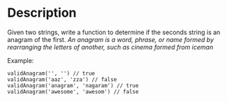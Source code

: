 # Description
Given two strings, write a function to determine if the seconds string is an anagram of the first.
_An anagram is a word, phrase, or name formed by rearranging the letters of another, such as cinema formed from iceman_

Example:

```
validAnagram('', '') // true
validAnagram('aaz', 'zza') // false
validAnagram('anagram', 'nagaram') // true
validAnagram('awesome', 'awesom') // false
```